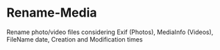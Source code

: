 # Rename-Media
Rename photo/video files considering Exif (Photos), MediaInfo (Videos), FileName date, Creation and Modification times

